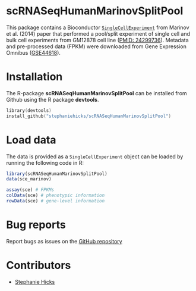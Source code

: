 # scRNASeqHumanMarinovSplitPool

This package contains a Bioconductor 
    [`SingleCellExperiment`](https://bioconductor.org/packages/devel/bioc/html/SingleCellExperiment.html) from Marinov et al. (2014) paper 
    that performed a pool/split experiment of single cell and 
    bulk cell experiments from GM12878 cell line ([PMID: 24299736](https://www.ncbi.nlm.nih.gov/pubmed/24299736)). 
    Metadata and pre-processed data (FPKM) were downloaded
    from Gene Expression Omnibus ([GSE44618](https://www.ncbi.nlm.nih.gov/geo/query/acc.cgi?acc=GSE44618)). 
    
# Installation

The R-package **scRNASeqHumanMarinovSplitPool** can be installed from Github using the R
package **devtools**.
```s
library(devtools)
install_github("stephaniehicks/scRNASeqHumanMarinovSplitPool")
```

# Load data

The data is provided as a `SingleCellExperiment` object can be loaded 
by running the following code in R: 

```r
library(scRNASeqHumanMarinovSplitPool)
data(sce_marinov)

assay(sce) # FPKMs
colData(sce) # phenotypic information
rowData(sce) # gene-level information
```

# Bug reports
Report bugs as issues on the [GitHub repository](https://github.com/stephaniehicks/scRNASeqHumanMarinovSplitPool)

# Contributors

* [Stephanie Hicks](https://github.com/stephaniehicks)